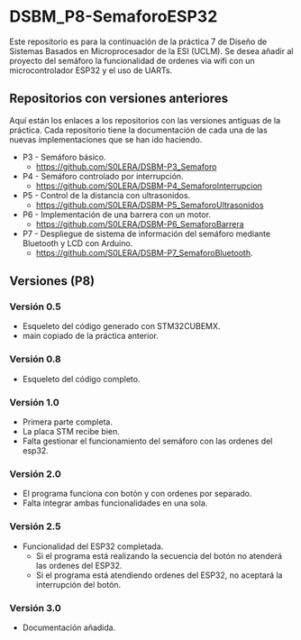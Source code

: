 # DSBM_P8-SemaforoESP32
Este repositorio es para la continuación de la práctica 7 de Diseño de Sistemas Basados en Microprocesador de la ESI (UCLM). Se desea añadir al proyecto del semáforo la funcionalidad de ordenes via wifi con un microcontrolador ESP32 y el uso de UARTs.

## Repositorios con versiones anteriores
Aquí están los enlaces a los repositorios con las versiones antiguas de la práctica.
Cada repositorio tiene la documentación de cada una de las nuevas implementaciones que se han ido haciendo.
 - P3 - Semáforo básico.
   - https://github.com/S0LERA/DSBM-P3_Semaforo
 - P4 - Semáforo controlado por interrupción.
   - https://github.com/S0LERA/DSBM-P4_SemaforoInterrupcion
 - P5 - Control de la distancia con ultrasonidos.
   - https://github.com/S0LERA/DSBM-P5_SemaforoUltrasonidos
 - P6 - Implementación de una barrera con un motor.
   - https://github.com/S0LERA/DSBM-P6_SemaforoBarrera
 - P7 - Despliegue de sistema de información del semáforo mediante Bluetooth y LCD con Arduino.
   - https://github.com/S0LERA/DSBM-P7_SemaforoBluetooth.

## Versiones (P8)
### Versión 0.5
 - Esqueleto del código generado con STM32CUBEMX.
 - main copiado de la práctica anterior.

### Versión 0.8
 - Esqueleto del código completo.

### Versión 1.0
 - Primera parte completa.
 - La placa STM recibe bien.
 - Falta gestionar el funcionamiento del semáforo con las ordenes del esp32.

### Versión 2.0
 - El programa funciona con botón y con ordenes por separado.
 - Falta integrar ambas funcionalidades en una sola.

### Versión 2.5
 - Funcionalidad del ESP32 completada.
   - Si el programa está realizando la secuencia del botón no atenderá las ordenes del ESP32.
   - Si el programa está atendiendo ordenes del ESP32, no aceptará la interrupción del botón.

### Versión 3.0
 - Documentación añadida.